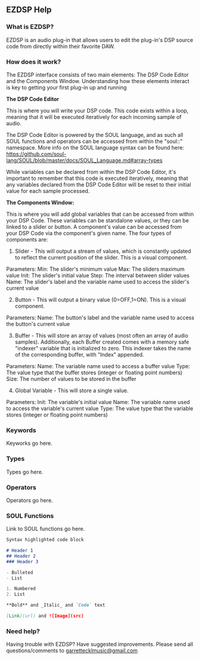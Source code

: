 ## EZDSP Help

### What is EZDSP?

EZDSP is an audio plug-in that allows users to edit the plug-in's DSP source code from directly within their favorite DAW.

### How does it work?


The EZDSP interface consists of two main elements: The DSP Code Editor and the Components Window. Understanding how these elements interact is key to getting your first plug-in up and running

**The DSP Code Editor**

This is where you will write your DSP code. This code exists within a loop, meaning that it will be executed iteratively for each incoming sample of audio.

The DSP Code Editor is powered by the SOUL language, and as such all SOUL functions and operators can be accessed from within the "soul::" namespace. More info on the SOUL language syntax can be found here: https://github.com/soul-lang/SOUL/blob/master/docs/SOUL_Language.md#array-types

While variables can be declared from within the DSP Code Editor, it's important to remember that this code is executed iteratively, meaning that any variables declared from the DSP Code Editor will be reset to their initial value for each sample processed. 

**The Components Window:**

This is where you will add global variables that can be accessed from within your DSP Code. These variables can be standalone values, or they can be linked to a slider or button. A component's value can be accessed from your DSP Code via the component's given name. The four types of components are:

1) Slider - This will output a stream of values, which is constantly updated to reflect the current position of the slider. This is a visual component.

  Parameters:
  Min: The slider's minimum value
  Max: The sliders maximum value
  Init: The slider's initial value
  Step: The interval between slider values
  Name: The slider's label and the variable name used to access the slider's current value
  
2) Button - This will output a binary value (0=OFF,1=ON). This is a visual component.

  Parameters:
  Name: The button's label and the variable name used to access the button's current value
  
3) Buffer - This will store an array of values (most often an array of audio samples). Additionally, each Buffer created comes with a memory safe "indexer" variable that is initialized to zero. This indexer takes the name of the corresponding buffer, with "Index" appended.

  Parameters:
  Name: The variable name used to access a buffer value
  Type: The value type that the buffer stores (integer or floating point numbers)
  Size: The number of values to be stored in the buffer
  
4) Global Variable - This will store a single value.

  Parameters:
  Init: The variable's initial value
  Name: The variable name used to access the variable's current value
  Type: The value type that the variable stores (integer or floating point numbers)

### Keywords

Keyworks go here.

### Types

Types go here.

### Operators

Operators go here.

### SOUL Functions

Link to SOUL functions go here.

```markdown
Syntax highlighted code block

# Header 1
## Header 2
### Header 3

- Bulleted
- List

1. Numbered
2. List

**Bold** and _Italic_ and `Code` text

[Link](url) and ![Image](src)
```


### Need help?

Having trouble with EZDSP? Have suggested improvements. Please send all questions/comments to [garrettecklmusic@gmail.com](mailto:garrettecklmusic@gmail.com)


